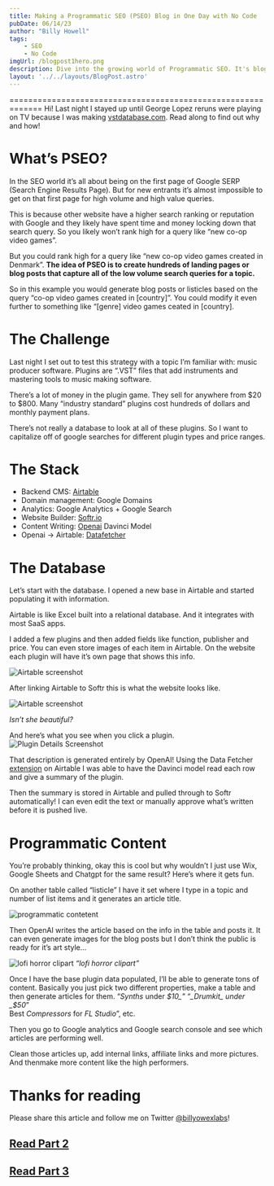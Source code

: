 ```yaml
---
title: Making a Programmatic SEO (PSEO) Blog in One Day with No Code
pubDate: 06/14/23
author: "Billy Howell"
tags:
    - SEO
    - No Code
imgUrl: /blogpost1hero.png
description: Dive into the growing world of Programmatic SEO. It's blogging content meets AI meets Excel.
layout: '../../layouts/BlogPost.astro'
---
```


=============================================================
Hi! Last night I stayed up until George Lopez reruns were playing on TV because I was making [vstdatabase.com](https://www.vstdatabase.com/). Read along to find out why and how!

What’s PSEO?
============

In the SEO world it’s all about being on the first page of Google SERP (Search Engine Results Page). But for new entrants it’s almost impossible to get on that first page for high volume and high value queries.

This is because other website have a higher search ranking or reputation with Google and they likely have spent time and money locking down that search query. So you likely won’t rank high for a query like “new co-op video games”.

But you could rank high for a query like “new co-op video games created in Denmark”. **The idea of PSEO is to create hundreds of landing pages or blog posts that capture all of the low volume search queries for a topic.**

So in this example you would generate blog posts or listicles based on the query “co-op video games created in \[country\]”. You could modify it even further to something like “\[genre\] video games ceated in \[country\].

The Challenge
=============

Last night I set out to test this strategy with a topic I’m familiar with: music producer software. Plugins are “.VST” files that add instruments and mastering tools to music making software.

There’s a lot of money in the plugin game. They sell for anywhere from $20 to $800. Many “industry standard” plugins cost hundreds of dollars and monthly payment plans.

There’s not really a database to look at all of these plugins. So I want to capitalize off of google searches for different plugin types and price ranges.

The Stack
=========

*   Backend CMS: [Airtable](https://www.airtable.com/)
*   Domain management: Google Domains
*   Analytics: Google Analytics + Google Search
*   Website Builder: [Softr.io](https://www.softr.io/)
*   Content Writing: [Openai](https://openai.com/) Davinci Model
*   Openai -> Airtable: [Datafetcher](https://datafetcher.com/)

The Database
============

Let’s start with the database. I opened a new base in Airtable and started populating it with information.

Airtable is like Excel built into a relational database. And it integrates with most SaaS apps.

I added a few plugins and then added fields like function, publisher and price. You can even store images of each item in Airtable. On the website each plugin will have it’s own page that shows this info.

![Airtable screenshot](/post-one-airtable-screenshot.png)


After linking Airtable to Softr this is what the website looks like.

![Airtable screenshot](/vstdatabase-screenshot.png)

*Isn’t she beautiful?*

And here’s what you see when you click a plugin.
![Plugin Details Screenshot](/plugin-details-screenshot.png)

That description is generated entirely by OpenAI! Using the Data Fetcher [extension](https://datafetcher.com/) on Airtable I was able to have the Davinci model read each row and give a summary of the plugin.

Then the summary is stored in Airtable and pulled through to Softr automatically! I can even edit the text or manually approve what’s written before it is pushed live.

Programmatic Content
====================

You’re probably thinking, okay this is cool but why wouldn’t I just use Wix, Google Sheets and Chatgpt for the same result? Here’s where it gets fun.

On another table called “listicle” I have it set where I type in a topic and number of list items and it generates an article title.

![programmatic contetent](/programmatic-content-screenshot.png)

Then OpenAI writes the article based on the info in the table and posts it. It can even generate images for the blog posts but I don’t think the public is ready for it’s art style…


![lofi horror clipart](/lofi-horror-clipart.png)
*“lofi horror clipart”*

Once I have the base plugin data populated, I’ll be able to generate tons of content. Basically you just pick two different properties, make a table and then generate articles for them. “_Synths_ under _$10_" “_Drumkit_ under _$50_”  
Best _Compressors_ for _FL Studio_”, etc.

Then you go to Google analytics and Google search console and see which articles are performing well.

Clean those articles up, add internal links, affiliate links and more pictures. And thenmake more content like the high performers.

Thanks for reading
==================

Please share this article and follow me on Twitter [@billyowexlabs](https://twitter.com/billyowexlabs)! 

## [Read Part 2](https://billyjameshowell.com/blog/pseo-blog-2)
## [Read Part 3](https://billyjameshowell.com/blog/pseo-blog-3)

